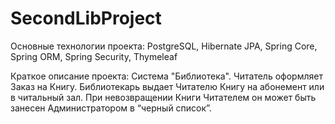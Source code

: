 # SecondLibProject
Основные технологии проекта:
PostgreSQL, Hibernate JPA, Spring Core, Spring ORM, Spring Security, Thymeleaf

Краткое описание проекта:
Система "Библиотека". Читатель оформляет Заказ на Книгу. Библиотекарь выдает Читателю Книгу на абонемент или в читальный зал. При невозвращении Книги Читателем он может быть занесен Администратором в “черный список”.
